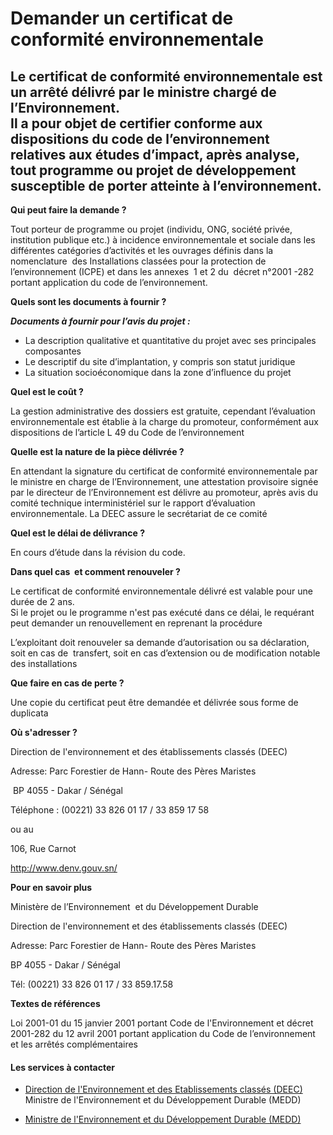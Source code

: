 # Demander un certificat de conformité environnementale

Le certificat de conformité environnementale est un arrêté délivré par le ministre chargé de l’Environnement.  
Il a pour objet de certifier conforme aux dispositions du code de l’environnement relatives aux études d’impact, après analyse, tout programme ou projet de développement susceptible de porter atteinte à l’environnement.
-------------------------------------------------------------------------------------------------------------------------------------------------------------------------------------------------------------------------------------------------------------------------------------------------------------------------------------------

**Qui peut faire la demande ?**

Tout porteur de programme ou projet (individu, ONG, société privée, institution publique etc.) à incidence environnementale et sociale dans les différentes catégories d’activités et les ouvrages définis dans la nomenclature  des Installations classées pour la protection de l’environnement (ICPE) et dans les annexes  1 et 2 du  décret n°2001 -282 portant application du code de l’environnement. 

**Quels sont les documents à fournir ?**

_**Documents à fournir pour l’avis du projet :**_

*   La description qualitative et quantitative du projet avec ses principales composantes
*   Le descriptif du site d’implantation, y compris son statut juridique
*   La situation socioéconomique dans la zone d’influence du projet

**Quel est le coût ?**

La gestion administrative des dossiers est gratuite, cependant l’évaluation environnementale est établie à la charge du promoteur, conformément aux dispositions de l’article L 49 du Code de l’environnement

**Quelle est la nature de la pièce délivrée ?**  
  
En attendant la signature du certificat de conformité environnementale par le ministre en charge de l’Environnement, une attestation provisoire signée par le directeur de l’Environnement est délivre au promoteur, après avis du comité technique interministériel sur le rapport d’évaluation environnementale. La DEEC assure le secrétariat de ce comité

**Quel est le délai de délivrance ?**

En cours d’étude dans la révision du code.

**Dans quel cas  et comment renouveler ?**

Le certificat de conformité environnementale délivré est valable pour une durée de 2 ans.  
Si le projet ou le programme n'est pas exécuté dans ce délai, le requérant peut demander un renouvellement en reprenant la procédure

L’exploitant doit renouveler sa demande d’autorisation ou sa déclaration, soit en cas de  transfert, soit en cas d’extension ou de modification notable des installations

**Que faire en cas de perte ?**

Une copie du certificat peut être demandée et délivrée sous forme de duplicata  

**Où s'adresser ?** 

Direction de l'environnement et des établissements classés (DEEC)

Adresse: Parc Forestier de Hann- Route des Pères Maristes  

 BP 4055 - Dakar / Sénégal

Téléphone : (00221) 33 826 01 17 / 33 859 17 58

ou au

106, Rue Carnot

http://www.denv.gouv.sn/

**Pour en savoir plus**

Ministère de l’Environnement  et du Développement Durable

Direction de l'environnement et des établissements classés (DEEC)

Adresse: Parc Forestier de Hann- Route des Pères Maristes  

BP 4055 - Dakar / Sénégal

Tél: (00221) 33 826 01 17 / 33 859.17.58

**Textes de références**

Loi 2001-01 du 15 janvier 2001 portant Code de l'Environnement et décret 2001-282 du 12 avril 2001 portant application du Code de l’environnement et les arrêtés complémentaires

#### Les services à contacter

*   [Direction de l'Environnement et des Etablissements classés (DEEC)](../../../services/direction-de-lenvironnement-et-des-etablissements-classes-deec.md) Ministre de l'Environnement et du Développement Durable (MEDD)  
    
*   [Ministre de l'Environnement et du Développement Durable (MEDD)](../../../services/ministre-de-lenvironnement-et-du-developpement-durable-medd.md)